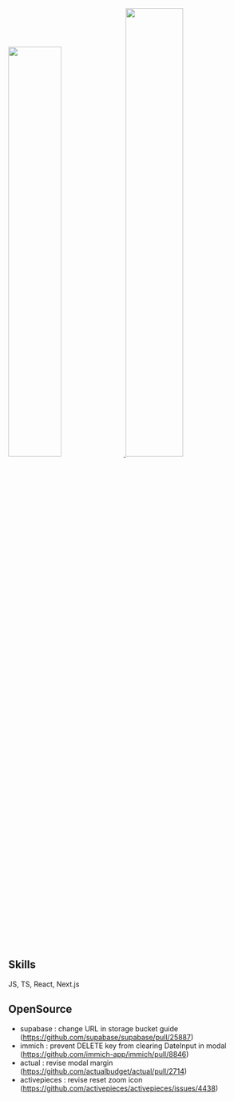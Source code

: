 <a href="https://github.com/anuraghazra/github-readme-stats">
    <img src="https://github-readme-stats.vercel.app/api/top-langs/?username=uniqueeest&layout=donut&show_icons=true&theme=material-palenight&hide_border=true&bg_color=20232a&icon_color=58A6FF&text_color=fff&title_color=58A6FF&count_private=true&exclude_repo=Face-Transfer-Application" width=45.8% />
</a href="https://github.com/anuraghazra/github-readme-stats">    
<a href="https://github.com/anuraghazra/github-readme-stats">
        <img src="http://github-profile-summary-cards.vercel.app/api/cards/productive-time?username=uniqueeest&theme=default&utcOffset=8" width=47.9%>
</a href="https://github.com/anuraghazra/github-readme-stats">

## Skills
JS, TS, React, Next.js

## OpenSource
- supabase : change URL in storage bucket guide (https://github.com/supabase/supabase/pull/25887)
- immich : prevent DELETE key from clearing DateInput in modal (https://github.com/immich-app/immich/pull/8846)
- actual : revise modal margin (https://github.com/actualbudget/actual/pull/2714)
- activepieces : revise reset zoom icon (https://github.com/activepieces/activepieces/issues/4438)
